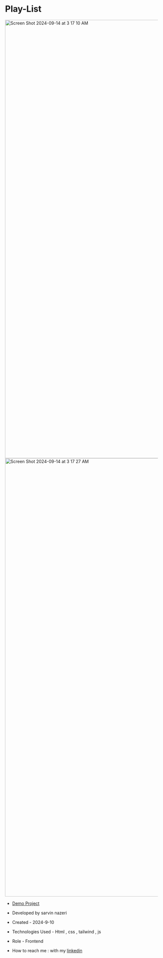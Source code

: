 # Play-List

<img width="1440" alt="Screen Shot 2024-09-14 at 3 17 10 AM" src="https://github.com/user-attachments/assets/6963cd10-67e8-4869-ad01-7ad49e01fc79">
<img width="1440" alt="Screen Shot 2024-09-14 at 3 17 27 AM" src="https://github.com/user-attachments/assets/fe7637ba-1c7c-43c4-9174-36b2e462e6df">

- [Demo Project](https://sarvinnazeri.github.io/Play-List/)
  
- Developed by sarvin nazeri

- Created - 2024-9-10

- Technologies Used - Html , css , tailwind , js

- Role - Frontend

- How to reach me : with my [linkedin](https://www.linkedin.com/in/sarvin-nazeri)
